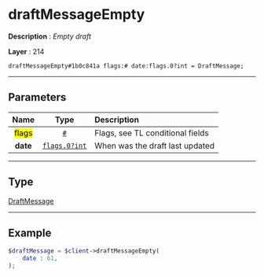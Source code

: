 # draftMessageEmpty

**Description** : *Empty draft*

**Layer** : 214

```tl
draftMessageEmpty#1b0c841a flags:# date:flags.0?int = DraftMessage;
```

---

## Parameters

| Name | Type | Description |
| :---: | :---: | :--- |
| <mark>flags</mark> | [`#`](type/#) | Flags, see TL conditional fields |
| **date** | [`flags.0?int`](type/int) | When was the draft last updated |

---

## Type

[DraftMessage](type/DraftMessage)

---

## Example

```php
$draftMessage = $client->draftMessageEmpty(
	date : 61,
);
```